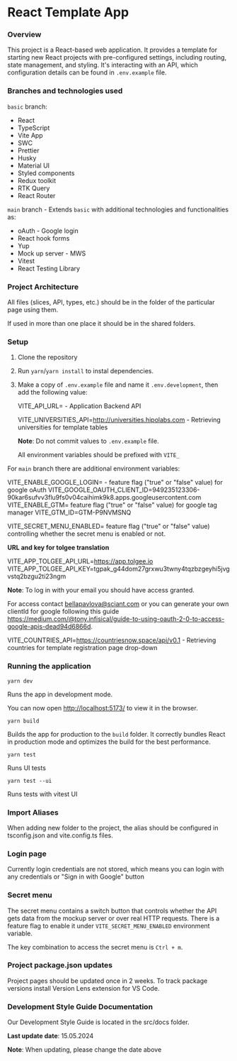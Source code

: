 # React Template App

### Overview

This project is a React-based web application. It provides a template for starting new React projects with pre-configured settings,
including routing, state management, and styling.
It's interacting with an API, which configuration details can be found in `.env.example` file.

### Branches and technologies used

`basic` branch:

- React
- TypeScript
- Vite App
- SWC
- Prettier
- Husky
- Material UI
- Styled components
- Redux toolkit
- RTK Query
- React Router

`main` branch - Extends `basic` with additional technologies and functionalities as:

- oAuth - Google login
- React hook forms
- Yup
- Mock up server - MWS
- Vitest
- React Testing Library

### Project Architecture

All files (slices, API, types, etc.) should be in the folder of the particular page using them.

If used in more than one place it should be in the shared folders.

### Setup

1. Clone the repository
2. Run `yarn`/`yarn install` to instal dependencies.
3. Make a copy of `.env.example` file and name it `.env.development`, then add the following value:

   VITE_API_URL= - Application Backend API

   VITE_UNIVERSITIES_API=http://universities.hipolabs.com - Retrieving universities for template tables

   **Note**: Do not commit values to `.env.example` file.

   All environment variables should be prefixed with `VITE_`

For `main` branch there are additional environment variables:

VITE_ENABLE_GOOGLE_LOGIN= - feature flag ("true" or "false" value) for google oAuth
VITE_GOOGLE_OAUTH_CLIENT_ID=949235123306-90kar6sufvv3flu9fs0v04caihimk9k8.apps.googleusercontent.com
VITE_ENABLE_GTM= feature flag ("true" or "false" value) for google tag manager
VITE_GTM_ID=GTM-P9NVMSNQ

VITE_SECRET_MENU_ENABLED= feature flag ("true" or "false" value) controlling whether the secret menu is enabled or not.

**URL and key for tolgee translation**

VITE_APP_TOLGEE_API_URL=https://app.tolgee.io
VITE_APP_TOLGEE_API_KEY=tgpak_g44dom27grxwu3twny4tqzbzgeyhi5jvgvstq2bzgu2ti23ngm

**Note**: To log in with your email you should have access granted.

For access contact bellapavlova@sciant.com or you can generate your own clientId for google
following this guide <https://medium.com/@tony.infisical/guide-to-using-oauth-2-0-to-access-google-apis-dead94d6866d>.

VITE_COUNTRIES_API=https://countriesnow.space/api/v0.1 - Retrieving countries for template registration page drop-down

### Running the application

`yarn dev`

Runs the app in development mode.

You can now open <http://localhost:5173/> to view it in the browser.

`yarn build`

Builds the app for production to the `build` folder.
It correctly bundles React in production mode and optimizes the build for the best performance.

`yarn test`

Runs UI tests

`yarn test --ui`

Runs tests with vitest UI

### Import Aliases

When adding new folder to the project, the alias should be configured in tsconfig.json and vite.config.ts files.

### Login page

Currently login credentials are not stored, which means you can login with any credentials or "Sign in with Google" button

### Secret menu

The secret menu contains a switch button that controls whether the API gets data from the mockup server or over real HTTP requests.
There is a feature flag to enable it under `VITE_SECRET_MENU_ENABLED` environment variable.

The key combination to access the secret menu is `Ctrl + m`.

### Project package.json updates

Project pages should be updated once in 2 weeks.
To track package versions install Version Lens extension for VS Code.

### Development Style Guide Documentation

Our Development Style Guide is located in the src/docs folder.

**Last update date**: 15.05.2024

**Note**: When updating, please change the date above

